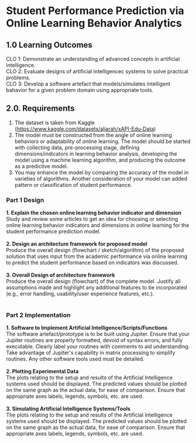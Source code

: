 # Student Performance Prediction via Online Learning Behavior Analytics
## 1.0 Learning Outcomes
CLO 1: 	Demonstrate an understanding of advanced concepts in artificial intelligence.<br>
CLO 2: 	Evaluate designs of artificial intelligencec systems to solve practical problems.<br>
CLO 3: 	Develop a software artefact that models/simulates intelligent bahavior for a given problem domain using appropriate tools.<br>

## 2.0. Requirements
1. The dataset is taken from Kaggle (https://www.kaggle.com/datasets/aljarah/xAPI-Edu-Data)
2. The model must be constructed from the angle of online learning behaviors or adaptability of online learning. The model should be started with collecting data, pre-processing stage, defining dimensions/indicators in learning behavior analysis, developing the model using a machine learning algorithm, and producing the outcome as a predictive model.
3. You may enhance the model by comparing the accuracy of the model in varieties of algorithms. Another consideration of your model can added pattern or classification of student performance.

### Part 1 Design
<b>1. Explain the chosen online learning behavior indicator and dimension </b><br>
Study and review some articles to get an idea for choosing or selecting online learning behavior indicators and dimensions in online learning for the student performance prediction model.<br><br>
<b>2. Design an architecture framework for proposed model </b><br>
Produce the overall design (flowchart / sketch/algorithm) of the proposed solution that uses input from the academic performance via online learning to predict the student performance based on indicators was discussed.<br><br>
<b>3. Overall Design of architecture framework </b><br>
Produce the overall design (flowchart) of the complete model. Justify all assumptions made and highlight any additional features to be incorporated (e.g., error handling, usability/user experience features, etc.).<br><br>

### Part 2 Implementation
<b>1. Software to Implement Artificial Intelligence/Scripts/Functions </b><br>
The software artefact/prototype is to be built using Jupiter. Ensure that your Jupiter routines are properly formatted, devoid of syntax errors, and fully executable. Clearly label your routines with comments to aid understanding. Take advantage of Jupiter's capability in matrix processing to simplify routines. Any other software tools used must be detailed.<br><br>
<b>2. Plotting Experimental Data </b><br>
The plots relating to the setup and results of the Artificial Intelligence systems used should be displayed. The predicted values should be plotted on the same graph as the actual data, for ease of comparison. Ensure that appropriate axes labels, legends, symbols, etc. are used. <br><br>
<b>3. Simulating Artificial Intelligence Systems/Tools </b><br>
The plots relating to the setup and results of the Artificial Intelligence systems used should be displayed. The predicted values should be plotted on the same graph as the actual data, for ease of comparison. Ensure that appropriate axes labels, legends, symbols, etc. are used.<br>
